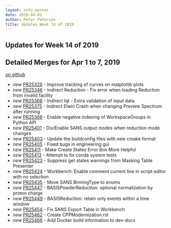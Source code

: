 ```yaml
---
layout: onto_master
date: 2019-04-01
author: Peter Peterson
title: Updates Week 14 of 2019
---
```

Updates for Week 14 of 2019
---------------------------

Detailed Merges for Apr 1 to 7, 2019
------------------------------------
[on github](https://github.com/mantidproject/mantid/pulls?q=is%3Apr+merged%3A2019-04-02..2019-04-07)

* *new* [PR25329](https://github.com/mantidproject/mantid/pull/25329) - Improve tracking of curves on matplotlib plots
* *new* [PR25346](https://github.com/mantidproject/mantid/pull/25346) - Indirect Reduction - Fix error when loading Reduction from invalid facility
* *new* [PR25368](https://github.com/mantidproject/mantid/pull/25368) - Indirect Iqt - Extra validation of input data
* *new* [PR25375](https://github.com/mantidproject/mantid/pull/25375) - Indirect Elwin Crash when changing Preview Spectrum after running
* *new* [PR25388](https://github.com/mantidproject/mantid/pull/25388) - Enable negative indexing of WorkspaceGroups in Python API
* *new* [PR25401](https://github.com/mantidproject/mantid/pull/25401) - Dis/Enable SANS output modes when reduction mode changes
* *new* [PR25403](https://github.com/mantidproject/mantid/pull/25403) - Update the buildconfig files with new cmake format
* *new* [PR25405](https://github.com/mantidproject/mantid/pull/25405) - Fixed bugs in engineering gui
* *new* [PR25411](https://github.com/mantidproject/mantid/pull/25411) - Make Create States Error Box More Helpful
* *new* [PR25413](https://github.com/mantidproject/mantid/pull/25413) - Attempt to fix conda system tests
* *new* [PR25423](https://github.com/mantidproject/mantid/pull/25423) - Suppress get states warnings from Masking Table Presenter
* *new* [PR25424](https://github.com/mantidproject/mantid/pull/25424) - Workbench: Enable comment current line in script editor with no selection
* *new* [PR25435](https://github.com/mantidproject/mantid/pull/25435) - Move SANS BinningType to enums
* *new* [PR25447](https://github.com/mantidproject/mantid/pull/25447) - BASISPowderReduction: optional normalization by proton charge
* *new* [PR25449](https://github.com/mantidproject/mantid/pull/25449) - BASISReduction: retain only events within a time window
* *new* [PR25454](https://github.com/mantidproject/mantid/pull/25454) - Fix SANS Export Table in Workbench
* *new* [PR25462](https://github.com/mantidproject/mantid/pull/25462) - Create CPPModernization.rst
* *new* [PR25466](https://github.com/mantidproject/mantid/pull/25466) - Add Docker build information to dev-docs
